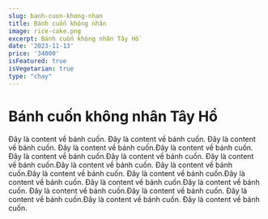 ```yaml
---
slug: banh-cuon-khong-nhan
title: Bánh cuốn không nhân
image: rice-cake.png
excerpt: Bánh cuốn không nhân Tây Hồ
date: '2023-11-13'
price: '34000'
isFeatured: true
isVegetarian: true
type: "chay"
---
```

# Bánh cuốn không nhân Tây Hồ

Đây là content về bánh cuốn. Đây là content về bánh cuốn. Đây là content về bánh cuốn. Đây là content về bánh cuốn.Đây là content về bánh cuốn. Đây là content về bánh cuốn.Đây là content về bánh cuốn. Đây là content về bánh cuốn.Đây là content về bánh cuốn. Đây là content về bánh cuốn.Đây là content về bánh cuốn. Đây là content về bánh cuốn.Đây là content về bánh cuốn. Đây là content về bánh cuốn.Đây là content về bánh cuốn. Đây là content về bánh cuốn.Đây là content về bánh cuốn. Đây là content về bánh cuốn.Đây là content về bánh cuốn. Đây là content về bánh cuốn.